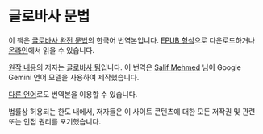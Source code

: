 # 글로바사 문법

이 책은 [글로바사 완전 문법][cgg-link]의 한국어 번역본입니다.
[EPUB 형식][epub-link]으로 다운로드하거나 [온라인][web-link]에서 읽을 수 있습니다.

[원작 내용][oc-link]의 저자는 [글로바사 팀][gb-link]입니다.
이 번역은 [Salif Mehmed][sm-link] 님이 Google Gemini 언어 모델을 사용하여 제작했습니다.

[다른 언어][all-link]로도 번역본을 이용할 수 있습니다.

법률상 허용되는 한도 내에서, 저자들은 이 사이트 콘텐츠에 대한 모든 저작권 및 관련 또는 인접 권리를 포기했습니다.

[cgg-link]:https://salif.github.io/gramati-fe-globasa/eng/
[epub-link]:Gramati_fe_Globasa_Mesi_2_Nyan_2025_Koreasa_Gemini.epub
[web-link]:https://salif.github.io/gramati-fe-globasa/ko-gemini/
[oc-link]:https://xwexi.globasa.net/eng/gramati
[gb-link]:https://globasa.net/
[sm-link]:https://salif.eu/
[all-link]:https://salif.github.io/gramati-fe-globasa/

